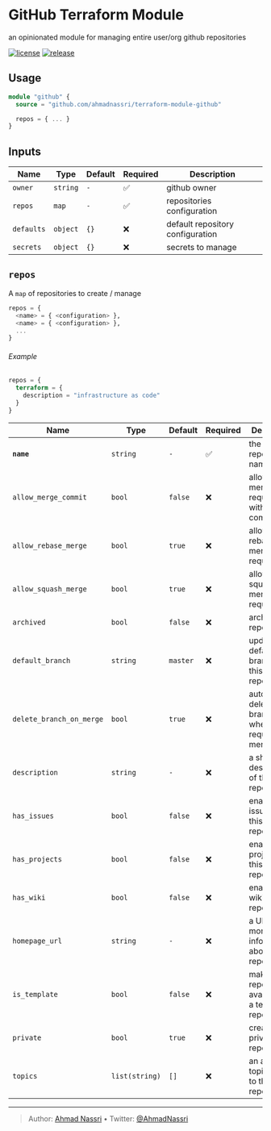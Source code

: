 # GitHub Terraform Module

an opinionated module for managing entire user/org github repositories

[![license][license-img]][license-url]
[![release][release-img]][release-url]

## Usage

``` tf
module "github" {
  source = "github.com/ahmadnassri/terraform-module-github"

  repos = { ... }
}
```

## Inputs

| Name       | Type     | Default | Required | Description                      |
|------------|----------|---------|----------|----------------------------------|
| `owner`    | `string` | `-`     | ✅       | github owner                     |
| `repos`    | `map`    | `-`     | ✅       | repositories configuration       |
| `defaults` | `object` | `{}`    | ❌       | default repository configuration |
| `secrets`  | `object` | `{}`    | ❌       | secrets to manage                |

## `repos`

A `map` of repositories to create / manage

``` tf
repos = {
  <name> = { <configuration> },
  <name> = { <configuration> },
  ...
}
```

###### Example

``` tf
repos = {
  terraform = {
    description = "infrastructure as code"
  }
}
```

| Name                     | Type           | Default  | Required | Description                                                      |
|--------------------------|----------------|----------|----------|------------------------------------------------------------------|
| **`name`**               | `string`       | `-`      | ✅       | the GitHub repository name                                       |
| `allow_merge_commit`     | `bool`         | `false`  | ❌       | allow merging pull requests with a merge commit,                 |
| `allow_rebase_merge`     | `bool`         | `true`   | ❌       | allow rebase-merging pull requests                               |
| `allow_squash_merge`     | `bool`         | `true`   | ❌       | allow squash-merging pull requests                               |
| `archived`               | `bool`         | `false`  | ❌       | archive this repository?                                         |
| `default_branch`         | `string`       | `master` | ❌       | updates the default branch for this repository.                  |
| `delete_branch_on_merge` | `bool`         | `true`   | ❌       | automatically delete head branches when pull requests are merged |
| `description`            | `string`       | `-`      | ❌       | a short description of the repository                            |
| `has_issues`             | `bool`         | `false`  | ❌       | enable issues for this repository                                |
| `has_projects`           | `bool`         | `false`  | ❌       | enable projects for this repository                              |
| `has_wiki`               | `bool`         | `false`  | ❌       | enable the wiki for this repository                              |
| `homepage_url`           | `string`       | `-`      | ❌       | a URL with more information about the repository                 |
| `is_template`            | `bool`         | `false`  | ❌       | make this repository available as a template repository          |
| `private`                | `bool`         | `true`   | ❌       | create a private repository                                      |
| `topics`                 | `list(string)` | `[]`     | ❌       | an array of topics to add to the repository.                     |

----
> Author: [Ahmad Nassri](https://www.ahmadnassri.com/) &bull;
> Twitter: [@AhmadNassri](https://twitter.com/AhmadNassri)

[license-url]: LICENSE
[license-img]: https://badgen.net/github/license/ahmadnassri/terraform-module-github

[release-url]: https://github.com/ahmadnassri/terraform-module-github/releases
[release-img]: https://badgen.net/github/release/ahmadnassri/terraform-module-github
